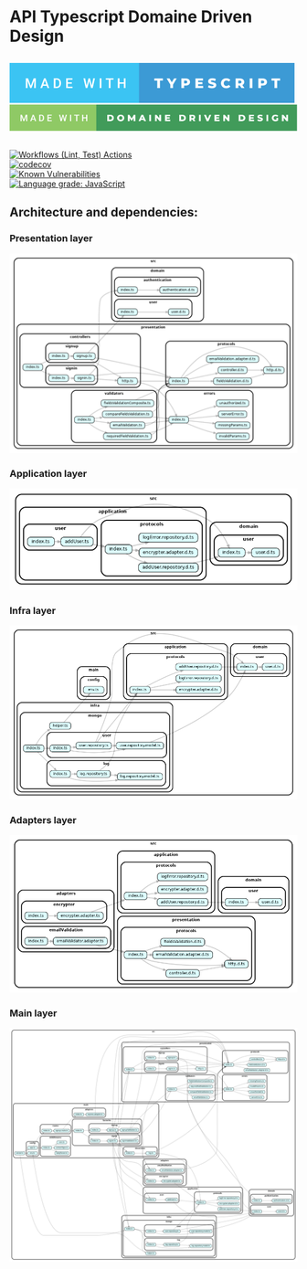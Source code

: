 # API Typescript Domaine Driven Design

##

[![typescript](assets/made-with-typescript.svg)](https://www.typescriptlang.org)\
[![typescript](assets/made-with-domaine-driven-design.svg)](https://blog.octo.com/architecture-hexagonale-trois-principes-et-un-exemple-dimplementation)

##

[![Workflows (Lint, Test) Actions](https://github.com/rhannachi/api-ddd/actions/workflows/workflow.yml/badge.svg)](https://github.com/rhannachi/api-ddd/actions/workflows/workflow.yml)\
[![codecov](https://codecov.io/gh/rhannachi/api-ddd/branch/main/graph/badge.svg?token=0AE7QTRB6W)](https://codecov.io/gh/rhannachi/api-ddd)\
[![Known Vulnerabilities](https://snyk.io/test/github/rhannachi/api-ddd/badge.svg)](https://snyk.io/test/github/rhannachi/api-ddd)\
[![Language grade: JavaScript](https://img.shields.io/lgtm/grade/javascript/g/rhannachi/api-ddd.svg?logo=lgtm&logoWidth=18)](https://lgtm.com/projects/g/rhannachi/api-ddd/context:javascript)

## Architecture and dependencies:

### Presentation layer

![Presentation Layer](/assets/dependencies-presentation.png)

### Application layer

![Application Layer](/assets/dependencies-application.png)

### Infra layer

![Infra Layer](/assets/dependencies-infra.png)

### Adapters layer

![Adapters Layer](/assets/dependencies-adapters.png)

### Main layer

![Main Layer](/assets/dependencies-main.png)
